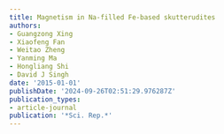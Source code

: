 ```yaml
---
title: Magnetism in Na-filled Fe-based skutterudites
authors:
- Guangzong Xing
- Xiaofeng Fan
- Weitao Zheng
- Yanming Ma
- Hongliang Shi
- David J Singh
date: '2015-01-01'
publishDate: '2024-09-26T02:51:29.976287Z'
publication_types:
- article-journal
publication: '*Sci. Rep.*'
---
```

